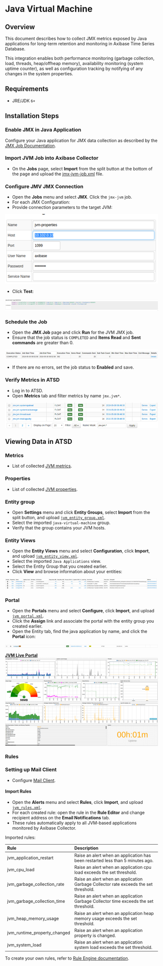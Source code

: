 # Java Virtual Machine

## Overview

This document describes how to collect JMX metrics exposed by Java applications for long-term retention and monitoring in Axibase Time Series Database.

This integration enables both performance monitoring (garbage collection, load, threads, heap/offheap memory), availability monitoring (system uptime counter), as well as configuration tracking by notifying of any changes in the system properties.

## Requirements

* JRE/JDK `6+`

## Installation Steps

### Enable JMX in Java Application

Configure your Java application for JMX data collection as described by the [JMX Job Documentation](../../jmx.md).

### Import JVM Job into Axibase Collector

* On the **Jobs** page, select **Import** from the split button at the bottom of the page and upload the [jmx-jvm-job.xml](./configs/jvm_job.xml) file.

### Configure JMV JMX Connection

* Open the **Jobs** menu and select **JMX**. Click the `jmx-jvm` job.
* For each JMX Configuration:
* Provide connection parameters to the target JVM:

![](./images/jvm_jmx_configuration.png)

* Click **Test**:

![](./images/jvm_test_jmx_configuration.png)

### Schedule the Job

* Open the **JMX Job** page and click **Run** for the JVM JMX job.
* Ensure that the job status is `COMPLETED` and **Items Read** and **Sent commands** are greater than 0.

![](./images/test_run.png)

* If there are no errors, set the job status to **Enabled** and save.

### Verify Metrics in ATSD

* Log in to ATSD.
* Open **Metrics** tab and filter metrics by name `jmx.jvm*`.

![](./images/jvm_metrics.png)

## Viewing Data in ATSD

### Metrics

* List of collected [JVM metrics](./metric-list.md).

### Properties

* List of collected [JVM properties](./properties-list.md).

### Entity group

* Open **Settings** menu and click **Entity Groups**, select **Import** from the split button, and upload  [`jvm_entity_group.xml`](./configs/jvm_entity_group.xml).
* Select the imported `java-virtual-machine` group.
* Verify that the group contains your JVM hosts.

### Entity Views

* Open the **Entity Views** menu and select **Configuration**, click **Import**, and upload  [`jvm_entity_view.xml`](./configs/jvm_entity_view.xml).
* Select the imported `Java Applications` view.
* Select the Entity Group that you created earlier.
* Click **View** and browse information about your entities:

![](./images/jvm_entity_view.png)

### Portal

* Open the **Portals** menu and select **Configure**, click **Import**, and upload [`jvm_portal.xml`](./configs/jvm_portal.xml).
* Click the **Assign** link and associate the portal with the entity group you created earlier.
* Open the Entity tab, find the java application by name, and click the **Portal** icon:

![](./images/jvm_portal_icon.png)

[**JVM Live Portal**](http://apps.axibase.com/chartlab/e6911d9d)
![](./images/jvm_portal.png)

### Rules

### Setting up Mail Client

* Configure [Mail Client](https://axibase.com/docs/atsd/administration/mail-client.html).

#### Import Rules

* Open the **Alerts** menu and select **Rules**, click **Import**, and upload [`jvm_rules.xml`](./configs/jvm_rules.xml).
* For each created rule: open the rule in the **Rule Editor** and change recipient address on the **Email Notifications** tab.
* These rules automatically apply to all JVM-based applications monitored by Axibase Collector.

Imported rules:

| **Rule** |  **Description** |
| :--- | :--- |
| jvm_application_restart | Raise an alert when an application has been restarted less than 5 minutes ago.  |
| jvm_cpu_load | Raise an alert when an application cpu load exceeds the set threshold. |
| jvm_garbage_collection_rate |  Raise an alert when an application Garbage Collector rate exceeds the set threshold. |
| jvm_garbage_collection_time |   Raise an alert when an application Garbage Collector time exceeds the set threshold. |
| jvm_heap_memory_usage | Raise an alert when an application heap memory usage exceeds the set threshold. |
| jvm_runtime_property_changed | Raise an alert when an application property is changed. |
| jvm_system_load | Raise an alert when an application system load exceeds the set threshold. |

To create your own rules, refer to [Rule Engine documentation](https://axibase.com/docs/atsd/rule-engine/).
